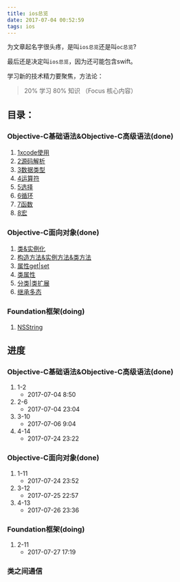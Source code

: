 ```yaml
---
title: ios总览
date: 2017-07-04 00:52:59
tags: ios
---
```


为文章起名字很头疼，是叫`ios总览`还是叫`oc总览`?

最后还是决定叫`ios总览`，因为还可能包含swift。

学习新的技术精力要聚焦，方法论：

> 20% 学习 80% 知识 （Focus 核心内容）

## 目录：

### Objective-C基础语法&Objective-C高级语法(done)

1. [1xcode使用](/2017/07/04/ios基础-xcode使用/)
1. [2源码解析](/2017/07/04/ios基础-xcode第一个源码解析/)
1. [3数据类型](/2017/07/06/ios基础-数据类型/)
1. [4运算符](/2017/07/24/ios基础-4运算符/)
1. [5选择](/2017/07/24/ios基础-5选择/)
1. [6循环](/2017/07/25/ios基础-6循环/)
1. [7函数](/2017/07/25/ios基础-7函数/)
1. [8宏](/2017/07/25/ios基础-8宏/)

### Objective-C面向对象(done)

1. [类&实例化](/2017/07/26/ios基础-3-1类&实例化/)
1. [构造方法&实例方法&类方法](/2017/07/26/ios基础-3-2构造方法&实例方法&类方法/)
1. [属性get|set](/2017/07/26/ios基础-3-3属性get%7Cset/)
1. [类属性](/2017/07/26/ios基础-3-4类属性/)
1. [分类|类扩展](/2017/07/26/ios基础-3-5分类%7C类扩展/)
1. [继承多态](/2017/07/26/ios基础-3-6继承多态/)

### Foundation框架(doing)
1. [NSString](/2017/07/27/ios基础-4-1NSString/)

## 进度

### Objective-C基础语法&Objective-C高级语法(done)
1. 1-2
    - 2017-07-04 8:50
1. 2-6
    - 2017-07-04 23:04
1. 3-10
    - 2017-07-06 9:04
1. 4-14
    - 2017-07-24 23:22
    
### Objective-C面向对象(done)
1. 1-11
    - 2017-07-24 23:52
1. 3-12
    - 2017-07-25 22:57
1. 4-13
    - 2017-07-26 23:36

### Foundation框架(doing)
1. 2-11
    - 2017-07-27 17:19

### 类之间通信
